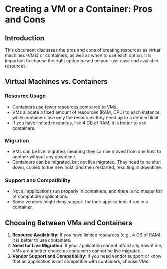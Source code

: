 # Creating a VM or a Container: Pros and Cons

## Introduction
This document discusses the pros and cons of creating resources as virtual machines (VMs) or containers, as well as when to use each option. It is important to choose the right option based on your use case and available resources.

## Virtual Machines vs. Containers

### Resource Usage
- Containers use fewer resources compared to VMs.
- VMs allocate a fixed amount of resources (RAM, CPU) to each instance, while containers use only the resources they need up to a defined limit.
- If you have limited resources, like 4 GB of RAM, it is better to use containers.

### Migration
- VMs can be live migrated, meaning they can be moved from one host to another without any downtime.
- Containers can be migrated, but not live migrated. They need to be shut down, copied to the new host, and then restarted, resulting in downtime.

### Support and Compatibility
- Not all applications run properly in containers, and there is no master list of compatible applications.
- Some vendors might deny support for their applications if run in a container.

## Choosing Between VMs and Containers

1. **Resource Availability**: If you have limited resources (e.g., 4 GB of RAM), it is better to use containers.
2. **Need for Live Migration**: If your application cannot afford any downtime, VMs are a better choice as containers cannot be live migrated.
3. **Vendor Support and Compatibility**: If you need vendor support or know that an application is not compatible with containers, choose VMs.

